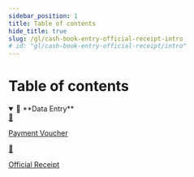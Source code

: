 ```yaml
---
sidebar_position: 1
title: Table of contents
hide_title: true
slug: /gl/cash-book-entry-official-receipt-intro 
# id: "gl/cash-book-entry-official-receipt/intro"
---
```


# Table of contents

<details open>
  <summary>📘 **Data Entry**</summary>
  
  <div class="details-content"> 
    <a href="./cash-book-entry-payment-voucher" class="card-link">
      <div class="card3">
        <div class="icon">📄️</div>
          <div class="text">
            <p>Payment Voucher</p>
          </div>
      </div>
    </a> 

  <a href="./cash-book-entry-official-receipt" class="card-link">
    <div class="card3">
      <div class="icon">📄️</div>
        <div class="text">
          <p>Official Receipt</p>
        </div>
    </div>
  </a> 

  </div>
</details>

<!-- <details  class="advanced-details">
  <summary>🚀 **Advanced**</summary>
  <div  class="details-content">
  <a href="./create-invoice" class="card-link" >
    <div class="card3">
      <div class="icon">📄️</div>
        <div class="text">
          <p>Pending</p>
        </div>
    </div>
  </a>

   
  </div>
</details> -->
 
